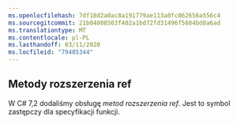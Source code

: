```yaml
---
ms.openlocfilehash: 7df18d2a0ac8a191779ae113a0fc062656a556c4
ms.sourcegitcommit: 21b04008503f402a1bd72fd31496f5604bd8a6ad
ms.translationtype: MT
ms.contentlocale: pl-PL
ms.lasthandoff: 03/11/2020
ms.locfileid: "79485344"
---
```

## <a name="ref-extension-methods"></a>Metody rozszerzenia ref

W C# 7,2 dodaliśmy obsługę *metod rozszerzenia ref*.  Jest to symbol zastępczy dla specyfikacji funkcji.
